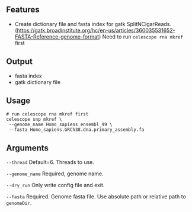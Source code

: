 ## Features
- Create dictionary file and fasta index for gatk SplitNCigarReads.
(https://gatk.broadinstitute.org/hc/en-us/articles/360035531652-FASTA-Reference-genome-format) 
Need to run `celescope rna mkref` first

## Output
- fasta index
- gatk dictionary file

## Usage
```
# run celescope rna mkref first
celescope snp mkref \
 --genome_name Homo_sapiens_ensembl_99 \
 --fasta Homo_sapiens.GRCh38.dna.primary_assembly.fa
```


## Arguments
`--thread` Default=6. Threads to use.

`--genome_name` Required, genome name.

`--dry_run` Only write config file and exit.

`--fasta` Required. Genome fasta file. Use absolute path or relative path to `genomeDir`.

